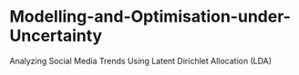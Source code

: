 # Modelling-and-Optimisation-under-Uncertainty
Analyzing Social Media Trends Using Latent Dirichlet Allocation (LDA)

